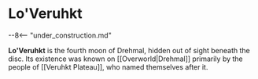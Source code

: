 # Lo'Veruhkt

--8<-- "under_construction.md"

**Lo'Veruhkt** is the fourth moon of Drehmal, hidden out of sight beneath the disc. Its existence was known on [[Overworld|Drehmal]] primarily by the people of [[Veruhkt Plateau]], who named themselves after it.